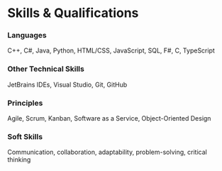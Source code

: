 # Skills & Qualifications

### Languages
C++, C#, Java, Python, HTML/CSS, JavaScript, SQL, F#, C, TypeScript

### Other Technical Skills
JetBrains IDEs, Visual Studio, Git, GitHub

### Principles
Agile, Scrum, Kanban, Software as a Service, Object-Oriented Design

### Soft Skills
Communication, collaboration, adaptability, problem-solving, critical thinking
